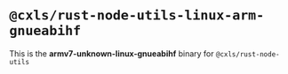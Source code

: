 # `@cxls/rust-node-utils-linux-arm-gnueabihf`

This is the **armv7-unknown-linux-gnueabihf** binary for `@cxls/rust-node-utils`
